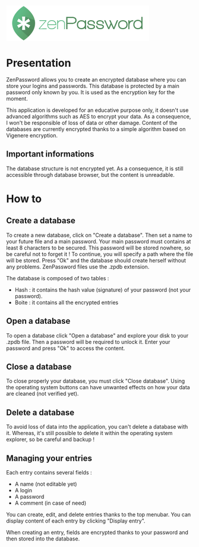 
![zenPassword Logo](/img/logo_96.png)

# Presentation
ZenPassword allows you to create an encrypted database where you can store your logins and passwords. This database is protected by a main password only known by you. It is used as the encryption key for the moment.

This application is developed for an educative purpose only, it doesn't use advanced algorithms such as AES to encrypt your data. As a consequence, I won't be responsible of loss of data or other damage.
Content of the databases are currently encrypted thanks to a simple algorithm based on Vigenere encryption.

## Important informations
The database structure is not encrypted yet. As a consequence, it is still accessible through database browser, but the content is unreadable.

# How to
## Create a database
To create a new database, click on "Create a database". Then set a name to your future file and a main password. Your main password must contains at least 8 characters to be secured. This password will be stored nowhere, so be careful not to forget it !
To continue, you will specify a path where the file will be stored.
Press "Ok" and the database should create herself without any problems.
ZenPassword files use the .zpdb extension.

The database is composed of two tables :
* Hash : it contains the hash value (signature) of your password (not your password).
* Boite : it contains all the encrypted entries

## Open a database
To open a database click "Open a database" and explore your disk to your .zpdb file. Then a password will be required to unlock it. Enter your password and press "Ok" to access the content.

## Close a database
To close properly your database, you must click "Close database". Using the operating system buttons can have unwanted effects on how your data are cleaned (not verified yet).
## Delete a database
To avoid loss of data into the application, you can't delete a database with it. Whereas, it's still possible to delete it within the operating system explorer, so be careful and backup !

## Managing your entries
Each entry contains several fields :
* A name (not editable yet)
* A login
* A password
* A comment (in case of need)

You can create, edit, and delete entries thanks to the top menubar. You can display content of each entry by clicking "Display entry".

When creating an entry, fields are encrypted thanks to your password and then stored into the database.
